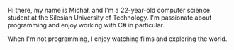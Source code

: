 
Hi there, my name is Michał, and I'm a 22-year-old computer science student at the Silesian University of Technology.
I'm passionate about programming and enjoy working with C# in particular.

When I'm not programming, I enjoy watching films and exploring the world.
